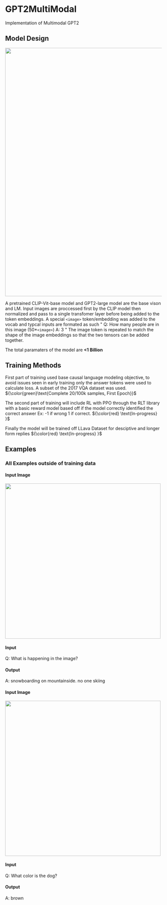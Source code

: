 # GPT2MultiModal
Implementation of Multimodal GPT2

## Model Design ##

<img src="https://github.com/JoeyNiestroy/GPT2MultiModal/assets/106636917/5598c9cf-e749-43f3-a85b-50c81b184a72" width="800">

A pretrained CLIP-Vit-base model and GPT2-large model are the base vison and LM. Input images are proccessed first by the CLIP model then normalized and pass to a single transfomer layer before being added to the token embeddings. A special `<image>` token/embedding was added to the vocab and typcal inputs are formated as such " Q: How many people are in this image (50*`<image>`) A: 3 " The image token is repeated to match the shape of the image embeddings so that the two tensors can be added together. 

The total paramaters of the model are **<1 Billion**

##  Training Methods ## 

First part of training used base causal language modeling objective, to avoid issues seen in early training only the answer tokens were used to calculate loss. A subset of the 2017 VQA dataset was used.  ${\color{green}\text{Complete 20/100k samples, First Epoch}}$

The second part of training will include RL with PPO through the RLT library with a basic reward model based off if the model correctly identified the correct answer Ex: -1 if wrong 1 if correct. ${\color{red} \text{In-progress} }$

Finally the model will be trained off LLava Dataset for desciptive and longer form replies ${\color{red} \text{In-progress} }$

## Examples ## 

### All Examples outside of training data ###

#### Input  Image ####
<img src="https://github.com/JoeyNiestroy/GPT2MultiModal/assets/106636917/095145ac-9be4-4cae-bc1f-8855ef8315ae" width="500">

#### Input ####
Q: What is happening in the image? 
#### Output ####
A: snowboarding on mountainside. no one skiing

#### Input  Image ####
<img src="https://github.com/JoeyNiestroy/GPT2MultiModal/assets/106636917/743e9b28-4188-4e7b-a567-cd8100b5efdb" width="500">

#### Input ####
Q: What color is the dog? 
#### Output ####
A: brown
